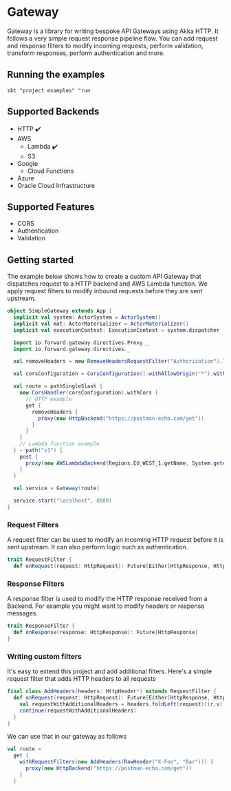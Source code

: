 # Gateway

Gateway is a library for writing bespoke API Gateways using Akka HTTP. It follows a very simple request response pipeline flow.
You can add request and response filters to modify incoming requests, perform validation, transform responses, perform authentication and more.

## Running the examples

```
sbt "project examples" "run
```

## Supported Backends

- HTTP :heavy_check_mark:
- AWS
  * Lambda :heavy_check_mark:
  * S3
- Google
  * Cloud Functions
- Azure
- Oracle Cloud Infrastructure

## Supported Features

- CORS
- Authentication
- Validation

## Getting started

The example below shows how to create a custom API Gateway that dispatches request to a HTTP backend and AWS Lambda function. We apply request filters to modify inbound requests before they are sent upstream. 

```scala
object SimpleGateway extends App {
  implicit val system: ActorSystem = ActorSystem()
  implicit val mat: ActorMaterializer = ActorMaterializer()
  implicit val executionContext: ExecutionContext = system.dispatcher

  import io.forward.gateway.directives.Proxy._
  import io.forward.gateway.directives._

  val removeHeaders = new RemoveHeadersRequestFilter("Authorization").lift

  val corsConfiguration = CorsConfiguration().withAllowOrigin("*").withAllowMethods("GET", "PUT")

  val route = pathSingleSlash {
    new CorsHandler(corsConfiguration).withCors {
      // HTTP example
      get {
        removeHeaders {
          proxy(new HttpBackend("https://postman-echo.com/get"))
        }
      }
    }
    // Lambda function example
  } ~ path("v1") {
    post {
      proxy(new AWSLambdaBackend(Regions.EU_WEST_1.getName, System.getenv("AWS_KEY"), System.getenv("AWS_SECRET"), "helloFunction"))
    }
  }

  val service = Gateway(route)

  service.start("localhost", 8080)
}
```

### Request Filters

A request filter can be used to modify an incoming HTTP request before it is sent upstream. It can also perform logic such as
authentication.

```scala
trait RequestFilter {
  def onRequest(request: HttpRequest): Future[Either[HttpResponse, HttpRequest]]
```

### Response Filters

A response filter is used to modify the HTTP response received from a Backend. For example you might want to modify headers or response messages.

```scala
trait ResponseFilter {
  def onResponse(response: HttpResponse): Future[HttpResponse]
}
```

### Writing custom filters

It's easy to extend this project and add additional filters. Here's a simple request filter that adds HTTP headers to all requests

```scala
final class AddHeaders(headers: HttpHeader*) extends RequestFilter {
  def onRequest(request: HttpRequest): Future[Either[HttpResponse, HttpRequest]] = {
    val requestWithAdditionalHeaders = headers.foldLeft(request)((r,v) => r.addHeader(v))
    continue(requestWithAdditionalHeaders)
  }
}
```

We can use that in our gateway as follows

```scala
val route =
  get {
    withRequestFilters(new AddHeaders(RawHeader("X-Foo", "Bar"))) {
      proxy(new HttpBackend("https://postman-echo.com/get"))
    }
  }
```
